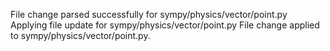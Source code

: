 File change parsed successfully for sympy/physics/vector/point.py
Applying file update for sympy/physics/vector/point.py
File change applied to sympy/physics/vector/point.py.
